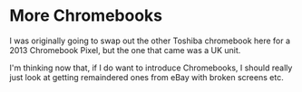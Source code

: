 # More Chromebooks

I was originally going to swap out the other Toshiba chromebook here for a 2013 Chromebook Pixel, but the one that came was a UK unit.

I'm thinking now that, if I do want to introduce Chromebooks, I should really just look at getting remaindered ones from eBay with broken screens etc.

